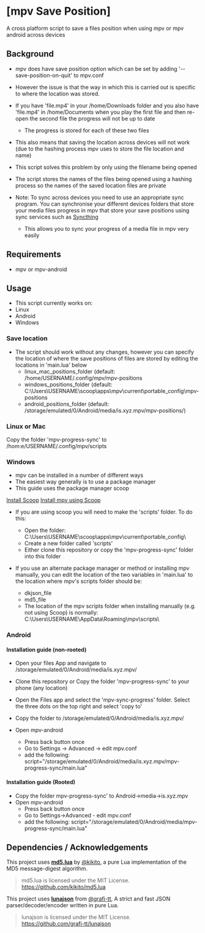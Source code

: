 # [mpv Save Position]

A cross platform script to save a files position when using mpv or mpv android across devices

## Background

- mpv does have save position option which can be set by adding '--save-position-on-quit' to mpv.conf
- However the issue is that the way in which this is carried out is specific to where the location was stored.
- If you have 'file.mp4' in your /home/Downloads folder and you also have 'file.mp4' in /home/Documents when you play the first file and then re-open the second file the progress will not be up to date
  - The progress is stored for each of these two files
- This also means that saving the location across devices will not work (due to the hashing process mpv uses to store the file location and name)

- This script solves this problem by only using the filename being opened
- The script stores the names of the files being opened using a hashing process so the names of the saved location files are private
- Note: To sync across devices you need to use an appropriate sync program. You can synchronise your different devices folders that store your media files progress in mpv that store your save positions using sync services such as [Syncthing](https://syncthing.net/)
  - This allows you to sync your progress of a media file in mpv very easily

## Requirements

- mpv or mpv-android

## Usage

- This script currently works on:
- Linux
- Android
- Windows

### Save location

- The script should work without any changes, however you can specify the location of where the save positions of files are stored by editing the locations in 'main.lua' below
  - linux_mac_positions_folder (default: /home/USERNAME/.config/mpv/mpv-positions
  - windows_positions_folder (default: C:\Users\USERNAME\scoop\apps\mpv\current\portable_config\mpv-positions
  - android_positions_folder (default: /storage/emulated/0/Android/media/is.xyz.mpv/mpv-positions/)

### Linux or Mac

Copy the folder 'mpv-progress-sync' to /hom:e/USERNAME/.config/mpv/scripts

### Windows

- mpv can be installed in a number of different ways
- The easiest way generally is to use a package manager
- This guide uses the package manager scoop

[Install Scoop](https://scoop.sh)
[Install mpv using Scoop](https://scoop.sh/#/apps?q=mpv&id=b05b47128464d8969416289383fbfc69a47353e3)

- If you are using scoop you will need to make the 'scripts' folder. To do this:

  - Open the folder: C:\Users\USERNAME\scoop\apps\mpv\current\portable_config\
  - Create a new folder called 'scripts'
  - Either clone this repository or copy the 'mpv-progress-sync' folder into this folder

- If you use an alternate package manager or method or installing mpv manually, you can edit the location of the two variables in 'main.lua' to the location where mpv's scripts folder should be:
  - dkjson_file
  - md5_file
  - The location of the mpv scripts folder when installing manually (e.g. not using Scoop) is normally: C:\Users\USERNAME\AppData\Roaming\mpv\scripts\

### Android
#### Installation guide (non-rooted)
- Open your files App and navigate to /storage/emulated/0/Android/media/is.xyz.mpv/
- Clone this repository or Copy the folder 'mpv-progress-sync' to your phone (any location)
- Open the Files app and select the 'mpv-sync-progress' folder. Select the three dots on the top right and select 'copy to'
- Copy the folder to /storage/emulated/0/Android/media/is.xyz.mpv/

- Open mpv-android
  - Press back button once
  - Go to Settings -> Advanced -> edit mpv.conf
  - add the following: script="/storage/emulated/0/Android/media/is.xyz.mpv/mpv-progress-sync/main.lua"

#### Installation guide (Rooted)
- Copy the folder mpv-progress-sync' to Android->media->is.xyz.mpv
- Open mpv-android
  - Press back button once
  - Go to Settings->Advanced - edit mpv.conf
  - add the following: script="/storage/emulated/0/Android/media/mpv-progress-sync/main.lua"

## Dependencies / Acknowledgements

This project uses [**md5.lua**](https://github.com/kikito/md5.lua) by [@kikito](https://github.com/kikito), a pure Lua implementation of the MD5 message-digest algorithm.

> md5.lua is licensed under the MIT License.  
> https://github.com/kikito/md5.lua

This project uses [**lunajson**](https://github.com/grafi-tt/lunajson) from [@grafi-tt](https://github.com/grafi-tt), A strict and fast JSON parser/decoder/encoder written in pure Lua.

> lunajson is licensed under the MIT License.  
> https://github.com/grafi-tt/lunajson
